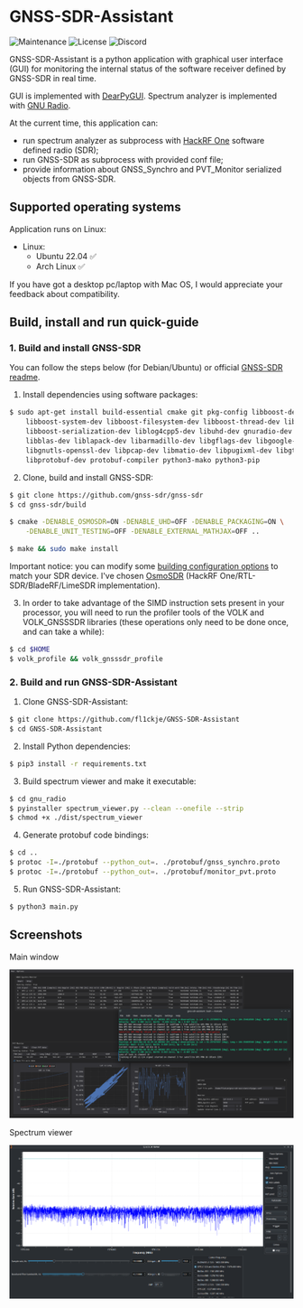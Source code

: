 # GNSS-SDR-Assistant
![Maintenance](https://img.shields.io/badge/maintenance-stable-green.svg)
![License](https://img.shields.io/badge/license-MIT-blue.svg)
![Discord](https://img.shields.io/badge/chat-on_discord-%237289DA.svg)

GNSS-SDR-Assistant is a python application with graphical user interface (GUI) for monitoring the internal status of the software receiver defined by GNSS-SDR in real time.

GUI is implemented with [DearPyGUI]. Spectrum analyzer is implemented with [GNU Radio].

At the current time, this application can:
* run spectrum analyzer as subprocess with [HackRF One] software defined radio (SDR);
* run GNSS-SDR as subprocess with provided conf file;
* provide information about GNSS_Synchro and PVT_Monitor serialized objects from GNSS-SDR.

## Supported operating systems
Application runs on Linux:
* Linux:
  - Ubuntu 22.04 :white_check_mark:
  - Arch Linux :white_check_mark:

If you have got a desktop pc/laptop with Mac OS, I would appreciate your feedback about compatibility.

## Build, install and run quick-guide
### 1. Build and install GNSS-SDR
You can follow the steps below (for Debian/Ubuntu) or official [GNSS-SDR readme].

1. Install dependencies using software packages:
```sh
$ sudo apt-get install build-essential cmake git pkg-config libboost-dev libboost-date-time-dev \
    libboost-system-dev libboost-filesystem-dev libboost-thread-dev libboost-chrono-dev \
    libboost-serialization-dev liblog4cpp5-dev libuhd-dev gnuradio-dev gr-osmosdr \
    libblas-dev liblapack-dev libarmadillo-dev libgflags-dev libgoogle-glog-dev \
    libgnutls-openssl-dev libpcap-dev libmatio-dev libpugixml-dev libgtest-dev \
    libprotobuf-dev protobuf-compiler python3-mako python3-pip
```
2. Clone, build and install GNSS-SDR:
```sh
$ git clone https://github.com/gnss-sdr/gnss-sdr
$ cd gnss-sdr/build
```
```sh
$ cmake -DENABLE_OSMOSDR=ON -DENABLE_UHD=OFF -DENABLE_PACKAGING=ON \
    -DENABLE_UNIT_TESTING=OFF -DENABLE_EXTERNAL_MATHJAX=OFF ..
```
```sh
$ make && sudo make install
```
Important notice: you can modify some [building configuration options] to match your SDR device. I've chosen [OsmoSDR] (HackRF One/RTL-SDR/BladeRF/LimeSDR implementation).

3. In order to take advantage of the SIMD instruction sets present in your processor, you will need to run the profiler tools of the VOLK and VOLK_GNSSSDR libraries (these operations only need to be done once, and can take a while):
```sh
$ cd $HOME
$ volk_profile && volk_gnsssdr_profile
```
### 2. Build and run GNSS-SDR-Assistant
1. Clone GNSS-SDR-Assistant:
```sh
$ git clone https://github.com/fl1ckje/GNSS-SDR-Assistant
$ cd GNSS-SDR-Assistant
```
2. Install Python dependencies:
```sh
$ pip3 install -r requirements.txt
```
3. Build spectrum viewer and make it executable:
```sh
$ cd gnu_radio
$ pyinstaller spectrum_viewer.py --clean --onefile --strip
$ chmod +x ./dist/spectrum_viewer
```
4. Generate protobuf code bindings:
```sh
$ cd ..
$ protoc -I=./protobuf --python_out=. ./protobuf/gnss_synchro.proto
$ protoc -I=./protobuf --python_out=. ./protobuf/monitor_pvt.proto
```
5. Run GNSS-SDR-Assistant:
```sh
$ python3 main.py
```
## Screenshots
Main window

![ScreenshotMain](https://github.com/fl1ckje/GNSS-SDR-Assistant/blob/master/Docs/Media/GNSS-SDR-Assistant-main-window.png)

Spectrum viewer

![ScreenshotSpectrum](https://github.com/fl1ckje/GNSS-SDR-Assistant/blob/master/Docs/Media/Spectrum-viewer.png)

[DearPyGUI]: https://github.com/hoffstadt/DearPyGui/
[GNU Radio]: https://github.com/gnuradio/gnuradio/
[HackRF One]: https://greatscottgadgets.com/hackrf/one/
[GNSS-SDR readme]: https://github.com/gnss-sdr/gnss-sdr/blob/main/README.md/
[building configuration options]: https://gnss-sdr.org/docs/tutorials/configuration-options-building-time/
[OsmoSDR]: https://github.com/osmocom/gr-osmosdr/
